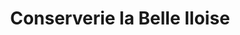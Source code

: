 ---
title: "Conserverie la Belle Iloise"
url: /sarzeau/conserverie-la-belle-iloise/
shop: charcuterie
---
